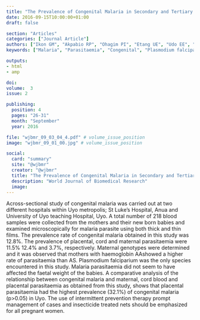 ```yaml
---
title: "The Prevalence of Congenital Malaria in Secondary and Tertiary Health Care Facilities in Uyo Nigeria"
date: 2016-09-15T10:00:00+01:00
draft: false

section: "Articles"
categories: ["Journal Article"]
authors: ["Ikon GM", "Akpabio RP", "Ohagim PI", "Etang UE", "Udo EE", "Moses AE"]
keywords: ["Malaria", "Parasitaemia", "Congenital", "Plasmodium falciparium"]

outputs: 
- html
- amp

doi:
volume:  3
issue: 2

publishing:
  position: 4
  pages: "26-31"
  month: "September"
  year: 2016

file: "wjbmr_09_03_04_4.pdf" # volume_issue_position
image: "wjbmr_09_01_00.jpg" # volume_issue_position

social:
  card: "summary"
  site: "@wjbmr"
  creator: "@wjbmr"
  title: "The Prevalence of Congenital Malaria in Secondary and Tertiary Health Care Facilities in Uyo Nigeria"
  description: "World Journal of Biomedical Research"
  image:
---
```

Across-sectional study of congenital malaria was carried out at two different hospitals within Uyo metropolis;
St Luke’s Hospital, Anua and University of Uyo teaching Hospital, Uyo. A total number of 218 blood samples
were collected from the mothers and their new born babies and examined microscopically for malaria parasite
using both thick and thin films. The prevalence rate of congenital malaria obtained in this study was 12.8%.
The prevalence of placental, cord and maternal parasitaemia were 11.5% 12.4% and 3.7%, respectively.
Maternal genotypes were determined and it was observed that mothers with haemoglobin AAshowed a higher
rate of parasitaemia than AS. Plasmodium falciparium was the only species encountered in this study. Malaria
parasitaemia did not seem to have affected the faetal weight of the babies. A comparative analysis of the
relationship between congenital malaria and maternal, cord blood and placental parasitaemia as obtained
from this study, shows that placental parasitaemia had the highest prevalence (32.1%) of congenital malaria
(p>0.05) in Uyo. The use of intermittent prevention therapy prompt management of cases and insecticide
treated nets should be emphasized for all pregnant women.